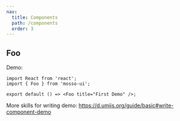 ```yaml
---
nav:
  title: Components
  path: /components
  order: 3
---
```


## Foo

Demo:

```tsx
import React from 'react';
import { Foo } from 'mosso-ui';

export default () => <Foo title="First Demo" />;
```

More skills for writing demo: https://d.umijs.org/guide/basic#write-component-demo
